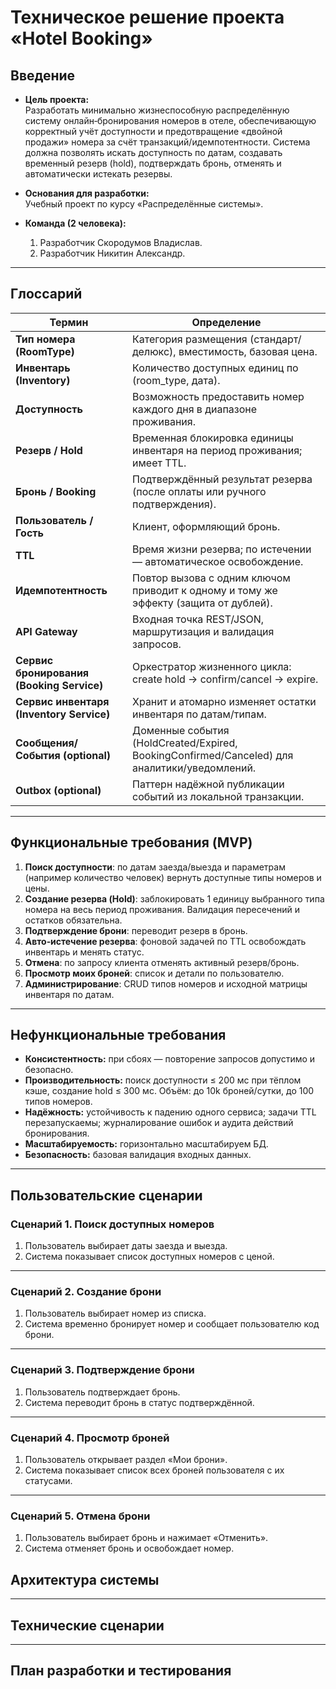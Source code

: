 # Техническое решение проекта «Hotel Booking»

## Введение
- **Цель проекта:**  
  Разработать минимально жизнеспособную распределённую систему онлайн‑бронирования номеров в отеле, обеспечивающую корректный учёт доступности и предотвращение «двойной продажи» номера за счёт транзакций/идемпотентности. Система должна позволять искать доступность по датам, создавать временный резерв (hold), подтверждать бронь, отменять и автоматически истекать резервы.

- **Основания для разработки:**  
  Учебный проект по курсу «Распределённые системы».

- **Команда (2 человека):**  
  1) Разработчик Скородумов Владислав.  
  2) Разработчик Никитин Александр. 

---

## Глоссарий
| Термин                                    | Определение                                                                                  |
| ----------------------------------------- | -------------------------------------------------------------------------------------------- |
| **Тип номера (RoomType)**                 | Категория размещения (стандарт/делюкс), вместимость, базовая цена.                           |
| **Инвентарь (Inventory)**                 | Количество доступных единиц по (room_type, дата).                                            |
| **Доступность**                           | Возможность предоставить номер каждого дня в диапазоне проживания.                           |
| **Резерв / Hold**                         | Временная блокировка единицы инвентаря на период проживания; имеет TTL.                      |
| **Бронь / Booking**                       | Подтверждённый результат резерва (после оплаты или ручного подтверждения).                   |
| **Пользователь / Гость**                  | Клиент, оформляющий бронь.                                                                   |
| **TTL**                                   | Время жизни резерва; по истечении — автоматическое освобождение.                             |
| **Идемпотентность**                       | Повтор вызова с одним ключом приводит к одному и тому же эффекту (защита от дублей).         |
| **API Gateway**                           | Входная точка REST/JSON, маршрутизация и валидация запросов.                                 |
| **Сервис бронирования (Booking Service)** | Оркестратор жизненного цикла: create hold → confirm/cancel → expire.                         |
| **Сервис инвентаря (Inventory Service)**  | Хранит и атомарно изменяет остатки инвентаря по датам/типам.                                 |
| **Сообщения/События (optional)**          | Доменные события (HoldCreated/Expired, BookingConfirmed/Canceled) для аналитики/уведомлений. |
| **Outbox (optional)**                     | Паттерн надёжной публикации событий из локальной транзакции.                                 |


---

## Функциональные требования (MVP)
1. **Поиск доступности**: по датам заезда/выезда и параметрам (например количество человек) вернуть доступные типы номеров и цены.  
2. **Создание резерва (Hold)**: заблокировать 1 единицу выбранного типа номера на весь период проживания. Валидация пересечений и остатков обязательна.  
3. **Подтверждение брони**:   переводит резерв в бронь.
4. **Авто‑истечение резерва**: фоновой задачей по TTL освобождать инвентарь и менять статус.  
5. **Отмена**: по запросу клиента отменять активный резерв/бронь.  
6. **Просмотр моих броней**: список и детали по пользователю.  
7. **Администрирование**: CRUD типов номеров и исходной матрицы инвентаря по датам.

---

## Нефункциональные требования
- **Консистентность:** при сбоях — повторение запросов допустимо и безопасно.  
- **Производительность:** поиск доступности ≤ 200 мс при тёплом кэше, создание hold ≤ 300 мс. Объём: до 10k броней/сутки, до 100 типов номеров.  
- **Надёжность:** устойчивость к падению одного сервиса; задачи TTL перезапускаемы; журналирование ошибок и аудита действий бронирования.  
- **Масштабируемость:** горизонтально масштабируем БД.
- **Безопасность:** базовая валидация входных данных.


---

## Пользовательские сценарии

### Сценарий 1. Поиск доступных номеров
1. Пользователь выбирает даты заезда и выезда.  
2. Система показывает список доступных номеров с ценой.  

---

### Сценарий 2. Создание брони
1. Пользователь выбирает номер из списка.  
2. Система временно бронирует номер и сообщает пользователю код брони.  

---

### Сценарий 3. Подтверждение брони
1. Пользователь подтверждает бронь.  
2. Система переводит бронь в статус подтверждённой.  

---

### Сценарий 4. Просмотр броней
1. Пользователь открывает раздел «Мои брони».  
2. Система показывает список всех броней пользователя с их статусами.  

---

### Сценарий 5. Отмена брони
1. Пользователь выбирает бронь и нажимает «Отменить».  
2. Система отменяет бронь и освобождает номер.  


##  Архитектура системы

---

## Технические сценарии

---

## План разработки и тестирования
